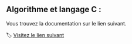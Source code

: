 
## Algorithme et langage C : 

Vous trouvez la documentation sur le lien suivant. 

:label: [Visitez le lien suivant](https://github.com/tijaniabdellatif/Algorithme_C/wiki)



